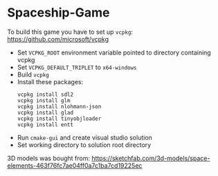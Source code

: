 # Spaceship-Game

To build this game you have to set up `vcpkg`:
https://github.com/microsoft/vcpkg

- Set `VCPKG_ROOT` environment variable pointed to directory containing vcpkg
- Set `VCPKG_DEFAULT_TRIPLET` to `x64-windows`
- Build `vcpkg`
- Install these packages:
  ```
  vcpkg install sdl2
  vcpkg install glm
  vcpkg install nlohmann-json
  vcpkg install glad
  vcpkg install tinyobjloader
  vcpkg install entt
  ```
- Run `cmake-gui` and create visual studio solution
- Set working directory to solution root directory

3D models was bought from:
https://sketchfab.com/3d-models/space-elements-463f76fc7ae04ff0a7c1ba7cd19225ec
